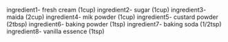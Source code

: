 ingredient1- fresh cream (1cup)
ingredient2- sugar (1cup)
ingredient3- maida (2cup)
ingredient4- mik powder (1cup)
ingredient5- custard powder (2tbsp)
ingredient6- baking powder (1tsp)
ingredient7- baking soda (1/2tsp)
ingredient8- vanilla essence (1tsp)